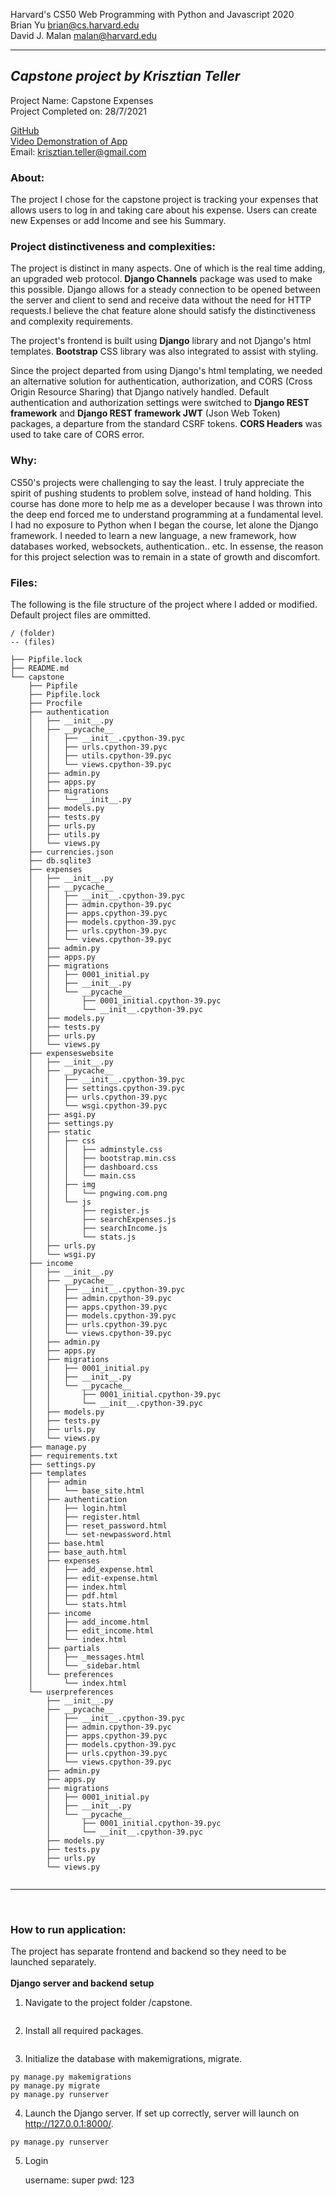 Harvard's CS50 Web Programming with Python and Javascript 2020<br>
Brian Yu
brian@cs.harvard.edu<br>
David J. Malan
malan@harvard.edu

---

## **_Capstone project by Krisztian Teller_**

Project Name: Capstone Expenses<br>
Project Completed on: 28/7/2021<br>

[GitHub](https://github.com/krisztianteller) <br>
[Video Demonstration of App](https://youtu.be/rUpbSuqpFT0) <br>
Email: krisztian.teller@gmail.com

### **About:**

The project I chose for the capstone project is tracking your expenses that allows users to log in and taking care about his expense. Users can create new Expenses or add Income and see his Summary.

### **Project distinctiveness and complexities:**

The project is distinct in many aspects. One of which is the real time adding, an upgraded web protocol. **Django Channels** package was used to make this possible. Django allows for a steady connection to be opened between the server and client to send and receive data without the need for HTTP requests.I believe the chat feature alone should satisfy the distinctiveness and complexity requirements.

The project's frontend is built using **Django** library and not Django's html templates. **Bootstrap** CSS library was also integrated to assist with styling.

Since the project departed from using Django's html templating, we needed an alternative solution for authentication, authorization, and CORS (Cross Origin Resource Sharing) that Django natively handled. Default authentication and authorization settings were switched to **Django REST framework** and **Django REST framework JWT** (Json Web Token) packages, a departure from the standard CSRF tokens. **CORS Headers** was used to take care of CORS error.

### **Why:**

CS50's projects were challenging to say the least.  I truly appreciate the spirit of pushing students to problem solve, instead of hand holding. This course has done more to help me as a developer because I was thrown into the deep end forced me to understand programming at a fundamental level.  I had no exposure to Python when I began the course, let alone the Django framework. I needed to learn a new language, a new framework, how databases worked, websockets, authentication.. etc. In essense, the reason for this project selection was to remain in a state of growth and discomfort.

### **Files:**

The following is the file structure of the project where I added or modified. Default project files are ommitted.

```
/ (folder)
-- (files)

├── Pipfile.lock
├── README.md
└── capstone
    ├── Pipfile
    ├── Pipfile.lock
    ├── Procfile
    ├── authentication
    │   ├── __init__.py
    │   ├── __pycache__
    │   │   ├── __init__.cpython-39.pyc
    │   │   ├── urls.cpython-39.pyc
    │   │   ├── utils.cpython-39.pyc
    │   │   └── views.cpython-39.pyc
    │   ├── admin.py
    │   ├── apps.py
    │   ├── migrations
    │   │   └── __init__.py
    │   ├── models.py
    │   ├── tests.py
    │   ├── urls.py
    │   ├── utils.py
    │   └── views.py
    ├── currencies.json
    ├── db.sqlite3
    ├── expenses
    │   ├── __init__.py
    │   ├── __pycache__
    │   │   ├── __init__.cpython-39.pyc
    │   │   ├── admin.cpython-39.pyc
    │   │   ├── apps.cpython-39.pyc
    │   │   ├── models.cpython-39.pyc
    │   │   ├── urls.cpython-39.pyc
    │   │   └── views.cpython-39.pyc
    │   ├── admin.py
    │   ├── apps.py
    │   ├── migrations
    │   │   ├── 0001_initial.py
    │   │   ├── __init__.py
    │   │   └── __pycache__
    │   │       ├── 0001_initial.cpython-39.pyc
    │   │       └── __init__.cpython-39.pyc
    │   ├── models.py
    │   ├── tests.py
    │   ├── urls.py
    │   └── views.py
    ├── expenseswebsite
    │   ├── __init__.py
    │   ├── __pycache__
    │   │   ├── __init__.cpython-39.pyc
    │   │   ├── settings.cpython-39.pyc
    │   │   ├── urls.cpython-39.pyc
    │   │   └── wsgi.cpython-39.pyc
    │   ├── asgi.py
    │   ├── settings.py
    │   ├── static
    │   │   ├── css
    │   │   │   ├── adminstyle.css
    │   │   │   ├── bootstrap.min.css
    │   │   │   ├── dashboard.css
    │   │   │   └── main.css
    │   │   ├── img
    │   │   │   └── pngwing.com.png
    │   │   └── js
    │   │       ├── register.js
    │   │       ├── searchExpenses.js
    │   │       ├── searchIncome.js
    │   │       └── stats.js
    │   ├── urls.py
    │   └── wsgi.py
    ├── income
    │   ├── __init__.py
    │   ├── __pycache__
    │   │   ├── __init__.cpython-39.pyc
    │   │   ├── admin.cpython-39.pyc
    │   │   ├── apps.cpython-39.pyc
    │   │   ├── models.cpython-39.pyc
    │   │   ├── urls.cpython-39.pyc
    │   │   └── views.cpython-39.pyc
    │   ├── admin.py
    │   ├── apps.py
    │   ├── migrations
    │   │   ├── 0001_initial.py
    │   │   ├── __init__.py
    │   │   └── __pycache__
    │   │       ├── 0001_initial.cpython-39.pyc
    │   │       └── __init__.cpython-39.pyc
    │   ├── models.py
    │   ├── tests.py
    │   ├── urls.py
    │   └── views.py
    ├── manage.py
    ├── requirements.txt
    ├── settings.py
    ├── templates
    │   ├── admin
    │   │   └── base_site.html
    │   ├── authentication
    │   │   ├── login.html
    │   │   ├── register.html
    │   │   ├── reset_password.html
    │   │   └── set-newpassword.html
    │   ├── base.html
    │   ├── base_auth.html
    │   ├── expenses
    │   │   ├── add_expense.html
    │   │   ├── edit-expense.html
    │   │   ├── index.html
    │   │   ├── pdf.html
    │   │   └── stats.html
    │   ├── income
    │   │   ├── add_income.html
    │   │   ├── edit_income.html
    │   │   └── index.html
    │   ├── partials
    │   │   ├── _messages.html
    │   │   └── _sidebar.html
    │   └── preferences
    │       └── index.html
    └── userpreferences
        ├── __init__.py
        ├── __pycache__
        │   ├── __init__.cpython-39.pyc
        │   ├── admin.cpython-39.pyc
        │   ├── apps.cpython-39.pyc
        │   ├── models.cpython-39.pyc
        │   ├── urls.cpython-39.pyc
        │   └── views.cpython-39.pyc
        ├── admin.py
        ├── apps.py
        ├── migrations
        │   ├── 0001_initial.py
        │   ├── __init__.py
        │   └── __pycache__
        │       ├── 0001_initial.cpython-39.pyc
        │       └── __init__.cpython-39.pyc
        ├── models.py
        ├── tests.py
        ├── urls.py
        └── views.py


```

---

<br>

### **How to run application:**

The project has separate frontend and backend so they need to be launched separately. <br><br>
**Django server and backend setup**

1. Navigate to the project folder /capstone.

```

```

2. Install all required packages.

```
```

3. Initialize the database with makemigrations, migrate.

```
py manage.py makemigrations
py manage.py migrate
py manage.py runserver
```
4. Launch the Django server. If set up correctly, server will launch on http://127.0.0.1:8000/.

```
py manage.py runserver
```


5. Login

    username: super
    pwd: 123
